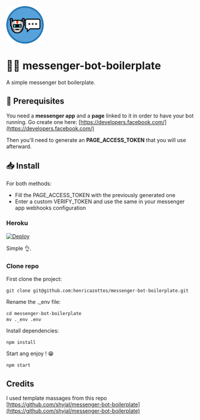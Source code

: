 <img src='https://raw.githubusercontent.com/henricazottes/messenger-bot-boilerplate/master/public/logo.png' height='100'>

# 🤖💬 messenger-bot-boilerplate
A simple messenger bot boilerplate.

## 📝 Prerequisites
You need a **messenger app** and a **page** linked to it in order to have your bot running. Go create one here: [https://developers.facebook.com/](https://developers.facebook.com/)

Then you'll need to generate an **PAGE_ACCESS_TOKEN** that you will use afterward.

## 📥 Install

For both methods:
- Fill the PAGE_ACCESS_TOKEN with the previously generated one
- Enter a custom VERIFY_TOKEN and use the same in your messenger app webhooks configuration

### Heroku

[![Deploy](https://www.herokucdn.com/deploy/button.svg)](https://heroku.com/deploy?template=https://github.com/henricazottes/messenger-bot-boilerplate) 

Simple 👌.

### Clone repo

First clone the project:
```
git clone git@github.com:henricazottes/messenger-bot-boilerplate.git
```
Rename the ._env file:
```
cd messenger-bot-boilerplate
mv ._env .env
```
Install dependencies:
```
npm install
```
Start ang enjoy ! 😁
```
npm start
```
## Credits
I used template massages from this repo [https://github.com/shyjal/messenger-bot-boilerplate](https://github.com/shyjal/messenger-bot-boilerplate)




